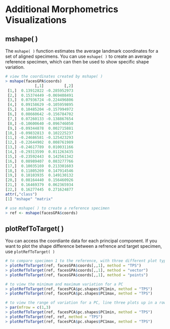 # Additional Morphometrics Visualizations

## mshape( )

The `mshape( )` function estimates the average landmark coordinates for a set of aligned specimens. You can use `mshape( )` to create an average reference specimen, which can then be used to show specific shape variation.

````R
# view the coordinates created by mshape( )
> mshape(facesGPA$coords)
             [,1]         [,2]
 [1,]  0.13912822 -0.285952973
 [2,]  0.15374449 -0.069408491
 [3,]  0.07936724 -0.224496806
 [4,]  0.09158629 -0.105959895
 [5,]  0.10485204 -0.157994972
 [6,]  0.08660642 -0.156784702
 [7,]  0.07260133 -0.138867654
 [8,] -0.10600640 -0.096746050
 [9,] -0.09344878  0.002715881
[10,] -0.09832813  0.102225237
[11,] -0.24686581 -0.125423293
[12,] -0.22644902  0.008761989
[13,] -0.24617789  0.010031166
[14,] -0.29313599  0.011263435
[15,] -0.23592443  0.142561342
[16,]  0.08989407  0.083277766
[17,]  0.10035169  0.213301603
[18,]  0.11805269  0.147914546
[19,]  0.10103935  0.149130132
[20,]  0.08164440  0.156460926
[21,]  0.16469379  0.062365934
[22,]  0.16277445  0.271624877
attr(,"class")
[1] "mshape" "matrix"

# use mshape( ) to create a reference specimen
> ref <- mshape(facesGPA$coords)
````

## plotRefToTarget( )

You can access the coordiante data for each principal component. If you want to plot the shape difference between a refrence and target specimen, use `plotRefToTarget( )` 

````R
# to compare specimen 1 to the reference, with three different plot types
> plotRefToTarget(ref, facesGPA$coords[,,1], method = "TPS")
> plotRefToTarget(ref, facesGPA$coords[,,1], method = "vector")
> plotRefToTarget(ref, facesGPA$coords[,,1], method = "points")

# to view the minimum and maximum variation for a PC
> plotRefToTarget(ref, facesPCA$pc.shapes$PC1min, method = "TPS")
> plotRefToTarget(ref, facesPCA$pc.shapes$PC1max, method = "TPS")

# to view the range of variation for a PC, line three plots up in a row
> par(mfrow = c(1,3)
> plotRefToTarget(ref, facesPCA$pc.shapes$PC1min, method = "TPS")
> plotRefToTarget(ref, ref, method = "TPS")
> plotRefToTarget(ref, facesPCA$pc.shapes$PC1max, method = "TPS")
````
